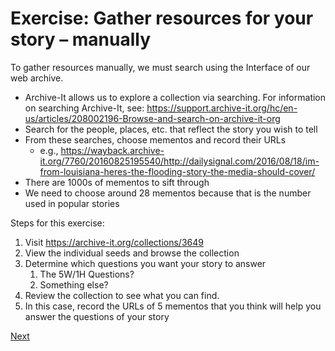 # Exercise: Gather resources for your story – manually 

To gather resources manually, we must search using the Interface of our web archive.
* Archive-It allows us to explore a collection via searching. For information on searching Archive-It, see: https://support.archive-it.org/hc/en-us/articles/208002196-Browse-and-search-on-archive-it-org
* Search for the people, places, etc. that reflect the story you wish to tell
* From these searches, choose mementos and record their URLs
  - e.g., https://wayback.archive-it.org/7760/20160825195540/http://dailysignal.com/2016/08/18/im-from-louisiana-heres-the-flooding-story-the-media-should-cover/
* There are 1000s of mementos to sift through
* We need to choose around 28 mementos because that is the number used in popular stories

Steps for this exercise:

1. Visit https://archive-it.org/collections/3649
2. View the individual seeds and browse the collection
3. Determine which questions you want your story to answer
    1. The 5W/1H Questions?
    2. Something else?
4. Review the collection to see what you can find.
5. In this case, record the URLs of 5 mementos that you think will help you answer the questions of your story

[Next](exercise-manually-create-collection-discussion.md)
